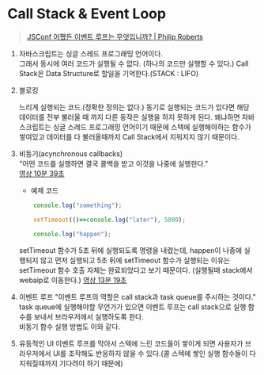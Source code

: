 # Call Stack & Event Loop

> [JSConf 어쨌든 이벤트 루프는 무엇입니까? | Philip Roberts](https://www.youtube.com/watch?v=8aGhZQkoFbQ)

1. 자바스크립트는 싱글 스레드 프로그래밍 언어이다.  
   그래서 동시에 여러 코드가 실행될 수 없다. (하나의 코드만 실행할 수 있다.)
   Call Stack은 Data Structure로 할일을 기억한다.(STACK : LIFO)

2. 블로킹

   느리게 실행되는 코드.(정확한 정의는 없다.) 동기로 실행되는 코드가 있다면 해당 데이터를 전부 불러올 때 까지 다른 동작은 실행을 하지 못하게 된다. 왜냐하면 자바스크립트는 싱글 스레드 프로그래밍 언어이기 때문에 스텍에 실행해야하는 함수가 쌓여있고 데이터를 다 불러올때까지 Call Stack에서 지워지지 않기 때문이다.

3. 비동기(acynchronous callbacks)  
   "어떤 코드를 실행하면 결국 콜백을 받고 이것을 나중에 실행한다."  
   [영상 10분 39초](https://www.youtube.com/watch?v=8aGhZQkoFbQ&t=639)

   - 예제 코드

   ```Javascript
       console.log("something");

       setTimeout(()=>console.log("later"), 5000);

       console.log("happen");
   ```

   setTimeout 함수가 5초 뒤에 실행되도록 명령을 내렸는데, happen이 나중에 실행되지 않고 먼저 실행되고 5초 뒤에 setTimeout 함수가 실행되는 이유는 setTimeout 함수 호출 자체는 완료되었다고 보기 때문이다. (실행될때 stack에서 webaip로 이동한다.)
   [영상 13분 19초](https://youtu.be/8aGhZQkoFbQ?t=799)

4. 이벤트 루프
   "이벤트 루프의 역할은 call stack과 task queue를 주시하는 것이다." task queue에 실행해야할 무언가가 있으면 이벤트 루프는 call stack으로 실행 함수를 보내서 브라우저에서 실행하도록 한다.  
   비동기 함수 실행 방법도 이와 같다.

5. 유동적인 UI
   이벤트 루프를 막아서 스텍에 느린 코드들이 쌓이게 되면 사용자가 브라우저에서 UI를 조작해도 반응하지 않을 수 있다.(콜 스텍에 쌓인 실행 함수들이 다 지워질때까지 기다려야 하기 때문에)
